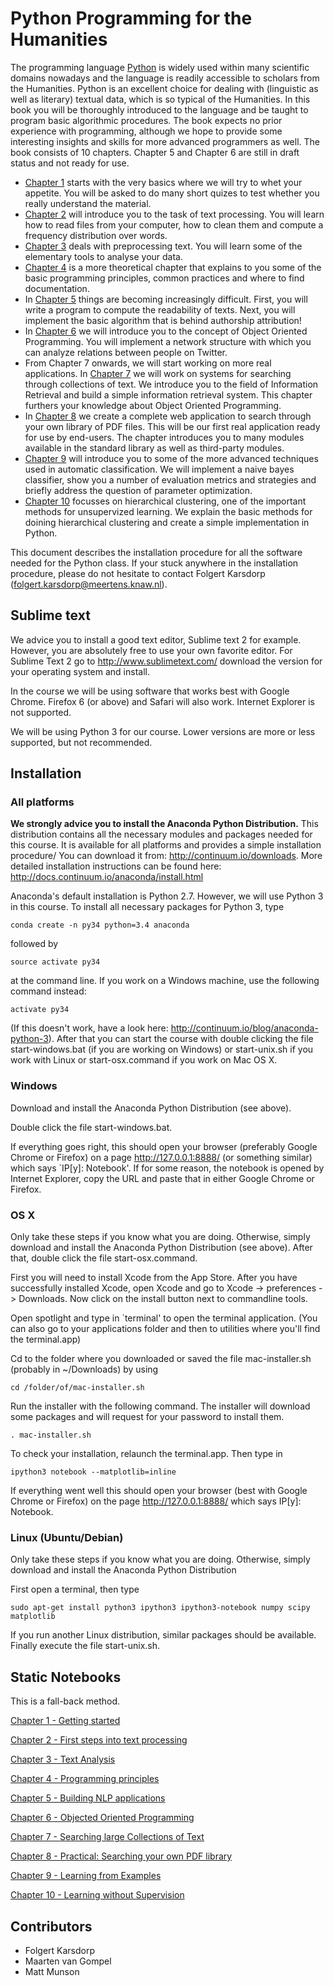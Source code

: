 # Python Programming for the Humanities

The programming language [Python](http://www.python.org) is widely used within many scientific domains nowadays and the language is readily accessible to scholars from the Humanities. Python is an excellent choice for dealing with (linguistic as well as literary) textual data, which is so typical of the Humanities. In this book you will be thoroughly introduced to the language and be taught to program basic algorithmic procedures. The book expects no prior experience with programming, although we hope to provide some interesting insights and skills for more advanced programmers as well. The book consists of 10 chapters. Chapter 5 and Chapter 6 are still in draft status and not ready for use.

- [Chapter 1](http://nbviewer.ipython.org/urls/raw.github.com/fbkarsdorp/python-course/master/Chapter%201%20-%20Getting%20started.ipynb) starts with the very basics where we will try to whet your appetite. You will be asked to do many short quizes to test whether you really understand the material.
- [Chapter 2](http://nbviewer.ipython.org/urls/raw.github.com/fbkarsdorp/python-course/master/Chapter%202%20-%20First%20steps.ipynb) will introduce you to the task of text processing. You will learn how to read files from 
 your computer, how to clean them and compute a frequency distribution over words. 
- [Chapter 3](http://nbviewer.ipython.org/urls/raw.github.com/fbkarsdorp/python-course/master/Chapter%203%20-%20Text%20analysis.ipynb) deals with preprocessing text. You will learn some of the elementary tools to analyse your data. 
- [Chapter 4](http://nbviewer.ipython.org/urls/raw.github.com/fbkarsdorp/python-course/master/Chapter%204%20-%20Programming%20principles.ipynb) is a more theoretical chapter that explains to you some of the basic programming principles, common practices and where to find documentation. 
- In [Chapter 5](http://nbviewer.ipython.org/urls/raw.github.com/fbkarsdorp/python-course/master/Chapter%25205%2520-%2520Building%2520NLP%2520Applications.ipynb) things are becoming increasingly difficult. First, you will write a program to compute the readability of texts. Next, you will implement the basic algorithm that is behind authorship attribution!
- In [Chapter 6](http://nbviewer.ipython.org/urls/raw.github.com/fbkarsdorp/python-course/master/Chapter%206%20-%20Object%20Oriented%20Programming.ipynb) we will introduce you to the concept of Object Oriented Programming. You will implement a network structure with which you can analyze relations between people on Twitter.
- From Chapter 7 onwards, we will start working on more real applications. In [Chapter 7](http://nbviewer.ipython.org/urls/raw.github.com/fbkarsdorp/python-course/master/Chapter%207%20-%20Archiving%20and%20Searching.ipynb) we will work on systems for searching through collections of text. We introduce you to the field of Information Retrieval and build a simple information retrieval system. This chapter furthers your knowledge about Object Oriented Programming.
- In [Chapter 8](http://nbviewer.ipython.org/urls/raw.github.com/fbkarsdorp/python-course/master/Chapter%208%20-%20PDF%20Search%20App.ipynb) we create a complete web application to search through your own library of PDF files. This will be our first real application ready for use by end-users. The chapter introduces you to many modules available in the standard library as well as third-party modules.
- [Chapter 9](http://nbviewer.ipython.org/urls/raw.github.com/fbkarsdorp/python-course/master/Chapter%209%20-%20Learning%20from%20Examples.ipynb) will introduce you to some of the more advanced techniques used in automatic classification. We will implement a naive bayes classifier, show you a number of evaluation metrics and strategies and briefly address the question of parameter optimization.
- [Chapter 10](http://nbviewer.ipython.org/urls/raw.github.com/fbkarsdorp/python-course/master/Chapter%2010%20-%20Learning%20without%20Supervision.ipynb) focusses on hierarchical clustering, one of the important methods for unsupervized learning. We explain the basic methods for doining hierarchical clustering and create a simple implementation in Python.

This document describes the installation procedure for all the software needed for the Python class. If your stuck anywhere in the installation procedure, please do not hesitate to contact Folgert Karsdorp (folgert.karsdorp@meertens.knaw.nl).

## Sublime text

We advice you to install a good text editor, Sublime text 2 for example. However, you are absolutely free to use your own favorite editor. For Sublime Text 2 go to http://www.sublimetext.com/ download the version for your operating system and install.

In the course we will be using software that works best with Google Chrome. Firefox 6 (or above) and Safari will also work. Internet Explorer is not supported. 

We will be using Python 3 for our course. Lower versions are more or less supported, but not recommended.


## Installation
### All platforms

**We strongly advice you to install the Anaconda Python Distribution.** This distribution contains all the necessary modules and packages needed for this course. It is available for all platforms and provides a simple installation procedure/ You can download it from: http://continuum.io/downloads. More detailed installation instructions can be found here: http://docs.continuum.io/anaconda/install.html 

Anaconda's default installation is Python 2.7. However, we will use Python 3 in this course. To install all necessary packages for Python 3, type 

    conda create -n py34 python=3.4 anaconda

followed by

    source activate py34

at the command line. If you work on a Windows machine, use the following command instead:

    activate py34

(If this doesn't work, have a look here: http://continuum.io/blog/anaconda-python-3). After that you can start the course with double clicking the file start-windows.bat (if you are working on Windows) or start-unix.sh if you work with Linux or start-osx.command if you work on Mac OS X.

### Windows
Download and install the Anaconda Python Distribution (see above).

Double click the file start-windows.bat.

If everything goes right, this should open your browser (preferably Google Chrome or Firefox) on a page http://127.0.0.1:8888/ (or something similar) which says `IP[y]: Notebook'. If for some reason, the notebook is opened by Internet Explorer, copy the URL and paste that in either Google Chrome or Firefox.

### OS X 
Only take these steps if you know what you are doing. Otherwise, simply download and install the Anaconda Python Distribution (see above). After that, double click the file start-osx.command.

First you will need to install Xcode from the App Store. After you have successfully installed Xcode, open Xcode and go to Xcode -> preferences -> Downloads. Now click on the install button next to commandline tools. 

Open spotlight and type in `terminal' to open the terminal application. (You can also go to your applications folder and then to utilities where you'll find the terminal.app)

Cd to the folder where you downloaded or saved the file mac-installer.sh (probably in ~/Downloads) by using

    cd /folder/of/mac-installer.sh 

Run the installer with the following command. The installer will download some packages and will request for your password to install them.

    . mac-installer.sh

To check your installation, relaunch the terminal.app. Then type in 

    ipython3 notebook --matplotlib=inline

If everything went well this should open your browser (best with Google Chrome or Firefox) on the page http://127.0.0.1:8888/ which says IP[y]: Notebook.

### Linux (Ubuntu/Debian)

Only take these steps if you know what you are doing. Otherwise, simply download and install the Anaconda Python Distribution

First open a terminal, then type

    sudo apt-get install python3 ipython3 ipython3-notebook numpy scipy matplotlib 

If you run another Linux distribution, similar packages should be available. Finally execute the file start-unix.sh.

## Static Notebooks

This is a fall-back method.

[Chapter 1 - Getting started](http://nbviewer.ipython.org/urls/raw.github.com/fbkarsdorp/python-course/master/Chapter%201%20-%20Getting%20started.ipynb)

[Chapter 2 - First steps into text processing](http://nbviewer.ipython.org/urls/raw.github.com/fbkarsdorp/python-course/master/Chapter%202%20-%20First%20steps.ipynb)

[Chapter 3 - Text Analysis](http://nbviewer.ipython.org/urls/raw.github.com/fbkarsdorp/python-course/master/Chapter%203%20-%20Text%20analysis.ipynb)

[Chapter 4 - Programming principles](http://nbviewer.ipython.org/urls/raw.github.com/fbkarsdorp/python-course/master/Chapter%204%20-%20Programming%20principles.ipynb)

[Chapter 5 - Building NLP applications](http://nbviewer.ipython.org/urls/raw.github.com/fbkarsdorp/python-course/master/Chapter%25205%2520-%2520Building%2520NLP%2520Applications.ipynb)

[Chapter 6 - Objected Oriented Programming](http://nbviewer.ipython.org/urls/raw.github.com/fbkarsdorp/python-course/master/Chapter%206%20-%20Object%20Oriented%20Programming.ipynb)

[Chapter 7 - Searching large Collections of Text](http://nbviewer.ipython.org/urls/raw.github.com/fbkarsdorp/python-course/master/Chapter%207%20-%20Archiving%20and%20Searching.ipynb)

[Chapter 8 - Practical: Searching your own PDF library](http://nbviewer.ipython.org/urls/raw.github.com/fbkarsdorp/python-course/master/Chapter%208%20-%20PDF%20Search%20App.ipynb)

[Chapter 9 - Learning from Examples](http://nbviewer.ipython.org/urls/raw.github.com/fbkarsdorp/python-course/master/Chapter%209%20-%20Learning%20from%20Examples.ipynb)

[Chapter 10 - Learning without Supervision](http://nbviewer.ipython.org/urls/raw.github.com/fbkarsdorp/python-course/master/Chapter%2010%20-%20Learning%20without%20Supervision.ipynb)

## Contributors
- Folgert Karsdorp
- Maarten van Gompel
- Matt Munson